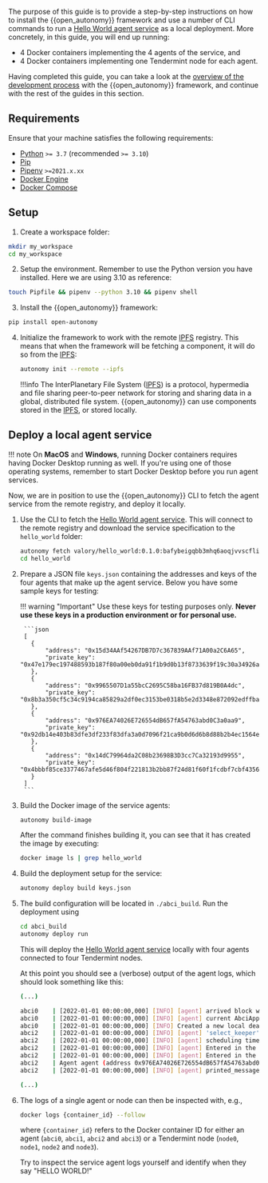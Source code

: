 The purpose of this guide is to provide a step-by-step instructions on how to install the {{open_autonomy}} framework and use a number of CLI commands to run a [Hello World agent service](../hello_world_agent_service.md) as a local deployment. More concretely, in this guide, you will end up running:

  - 4 Docker containers implementing the 4 agents of the service, and
  - 4 Docker containers implementing one Tendermint node for each agent.

Having completed this guide, you can take a look at the [overview of the development process](./overview_of_the_development_process.md) with the {{open_autonomy}} framework, and continue with the rest of the guides in this section.


## Requirements

Ensure that your machine satisfies the following requirements:

- [Python](https://www.python.org/) `>= 3.7` (recommended `>= 3.10`)
- [Pip](https://pip.pypa.io/en/stable/installation/)
- [Pipenv](https://pipenv.pypa.io/en/latest/install/) `>=2021.x.xx`
- [Docker Engine](https://docs.docker.com/engine/install/)
- [Docker Compose](https://docs.docker.com/compose/install/)


## Setup
1. Create a workspace folder:
```bash
mkdir my_workspace
cd my_workspace
```

2. Setup the environment. Remember to use the Python version you have installed. Here we are using 3.10 as reference:
```bash
touch Pipfile && pipenv --python 3.10 && pipenv shell
```

3. Install the {{open_autonomy}} framework:
```bash
pip install open-autonomy
```

4. Initialize the framework to work with the remote [IPFS](https://ipfs.io) registry. This means that when the framework will be fetching a component, it will do so from the [IPFS](https://ipfs.io):
    ```bash
    autonomy init --remote --ipfs
    ```

    !!!info
        The InterPlanetary File System ([IPFS](https://ipfs.io)) is a protocol, hypermedia and file sharing peer-to-peer network for storing and sharing data in a global, distributed file system. {{open_autonomy}} can use components stored in the [IPFS](https://ipfs.io), or stored locally.

## Deploy a local agent service

!!! note
    On **MacOS** and **Windows**, running Docker containers requires having Docker Desktop running as well. If you're using one of those operating systems, remember to start Docker Desktop
    before you run agent services.


Now, we are in position to use the {{open_autonomy}} CLI to fetch the agent service from the remote registry, and deploy it locally.

1. Use the CLI to fetch the [Hello World agent service](../hello_world_agent_service.md). This will connect to the remote registry and download the service specification to the `hello_world` folder:
    ```bash
    autonomy fetch valory/hello_world:0.1.0:bafybeigqbb3mhq6aoqjvvscflitmigamvrhdedkw6rim7tu3v6jc7wgmo4 --service
    cd hello_world
    ```


2. Prepare a JSON file `keys.json` containing the addresses and keys of the four agents that make up the agent service. Below you have some sample keys for testing:

    !!! warning "Important"
        Use these keys for testing purposes only. **Never use these keys in a production environment or for personal use.**

        ```json
        [
          {
              "address": "0x15d34AAf54267DB7D7c367839AAf71A00a2C6A65",
              "private_key": "0x47e179ec197488593b187f80a00eb0da91f1b9d0b13f8733639f19c30a34926a"
          },
          {
              "address": "0x9965507D1a55bcC2695C58ba16FB37d819B0A4dc",
              "private_key": "0x8b3a350cf5c34c9194ca85829a2df0ec3153be0318b5e2d3348e872092edffba"
          },
          {
              "address": "0x976EA74026E726554dB657fA54763abd0C3a0aa9",
              "private_key": "0x92db14e403b83dfe3df233f83dfa3a0d7096f21ca9b0d6d6b8d88b2b4ec1564e"
          },
          {
              "address": "0x14dC79964da2C08b23698B3D3cc7Ca32193d9955",
              "private_key": "0x4bbbf85ce3377467afe5d46f804f221813b2bb87f24d81f60f1fcdbf7cbf4356"
          }
        ]
        ```


3. Build the Docker image of the service agents:
    ```bash
    autonomy build-image
    ```
    After the command finishes building it, you can see that it has created the image by executing:
    ```bash
    docker image ls | grep hello_world
    ```

4. Build the deployment setup for the service:
    ```bash
    autonomy deploy build keys.json
    ```

5. The build configuration will be located in `./abci_build`. Run the deployment using
    ```bash
    cd abci_build
    autonomy deploy run
    ```

    This will deploy the [Hello World agent service](../hello_world_agent_service.md) locally with four agents connected to four Tendermint nodes.

    At this point you should see a (verbose) output of the agent logs, which should look something like this:
    ```bash
    (...)

    abci0    | [2022-01-01 00:00:00,000] [INFO] [agent] arrived block with timestamp: 2022-00-00 00:00:00.000000
    abci0    | [2022-01-01 00:00:00,000] [INFO] [agent] current AbciApp time: 2022-00-00 00:00:00.000000
    abci0    | [2022-01-01 00:00:00,000] [INFO] Created a new local deadline for the next `begin_block` request from the Tendermint node: 2022-00-00 00:00:00.000000
    abci2    | [2022-01-01 00:00:00,000] [INFO] [agent] 'select_keeper' round is done with event: Event.DONE
    abci2    | [2022-01-01 00:00:00,000] [INFO] [agent] scheduling timeout of 30.0 seconds for event Event.ROUND_TIMEOUT with deadline 2022-00-00 00:00:00.000000
    abci2    | [2022-01-01 00:00:00,000] [INFO] [agent] Entered in the 'print_message' round for period 2
    abci2    | [2022-01-01 00:00:00,000] [INFO] [agent] Entered in the 'print_message' behaviour
    abci2    | Agent agent (address 0x976EA74026E726554dB657fA54763abd0C3a0aa9) in period 2 says: HELLO WORLD!
    abci2    | [2022-01-01 00:00:00,000] [INFO] [agent] printed_message=Agent agent (address 0x976EA74026E726554dB657fA54763abd0C3a0aa9) in period 2 says: HELLO WORLD!

    (...)
    ```


6. The logs of a single agent or node can then be inspected with, e.g.,
    ```bash
    docker logs {container_id} --follow
    ```
    where `{container_id}` refers to the Docker container ID for either an agent
    (`abci0`, `abci1`, `abci2` and `abci3`) or a Tendermint node (`node0`, `node1`, `node2` and `node3`).

    Try to inspect the service agent logs yourself and identify when they say "HELLO WORLD!"
